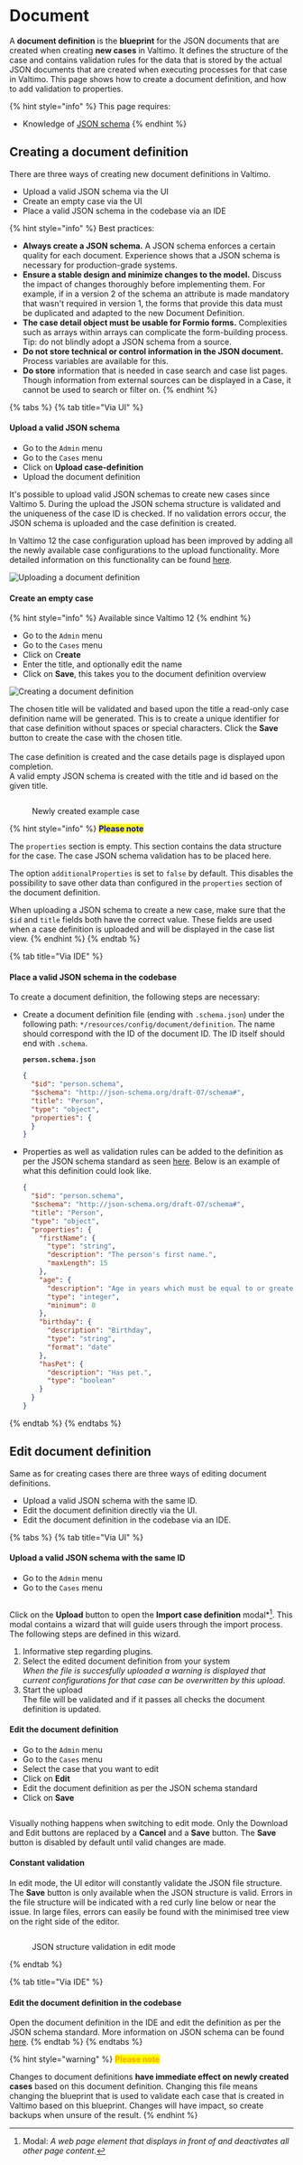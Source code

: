# Document

A **document definition** is the **blueprint** for the JSON documents that are created when creating **new cases** in Valtimo. It defines the structure of the case and contains validation rules for the data that is stored by the actual JSON documents that are created when executing processes for that case in Valtimo. This page shows how to create a document definition, and how to add validation to properties.&#x20;

{% hint style="info" %}
This page requires:

* Knowledge of  [JSON schema](https://json-schema.org/)
{% endhint %}

## Creating a document definition

There are three ways of creating new document definitions in Valtimo.

* Upload a valid JSON schema via the UI
* Create an empty case via the UI
* Place a valid JSON schema in the codebase via an IDE

{% hint style="info" %}
Best practices:

* **Always create a JSON schema.** A JSON schema enforces a certain quality for each document. Experience shows that a JSON schema is necessary for production-grade systems.
* **Ensure a stable design and minimize changes to the model.** Discuss the impact of changes thoroughly before implementing them. For example, if in a version 2 of the schema an attribute is made mandatory that wasn't required in version 1, the forms that provide this data must be duplicated and adapted to the new Document Definition.
* **The case detail object must be usable for Formio forms.** Complexities such as arrays within arrays can complicate the form-building process. Tip: do not blindly adopt a JSON schema from a source.
* **Do not store technical or control information in the JSON document.** Process variables are available for this.&#x20;
* **Do store** information that is needed in case search and case list pages. Though information from external sources can be displayed in a Case, it cannot be used to search or filter on.&#x20;
{% endhint %}

{% tabs %}
{% tab title="Via UI" %}
#### Upload a valid JSON schema

* Go to the `Admin` menu
* Go to the `Cases` menu
* Click on **Upload case-definition**
* Upload the document definition

It's possible to upload valid JSON schemas to create new cases since Valtimo 5. During the upload the JSON schema structure is validated and the uniqueness of the case ID is checked. If no validation errors occur, the JSON schema is uploaded and the case definition is created.

In Valtimo 12 the case configuration upload has been improved by adding all the newly available case configurations to the upload functionality. More detailed information on this functionality can be found [here](./#exporting-and-importing-case-definitions).

![Uploading a document definition](../../using-valtimo/document/img/upload-document-definition.png)

#### Create an empty case

{% hint style="info" %}
Available since Valtimo 12
{% endhint %}

* Go to the `Admin` menu
* Go to the `Cases` menu
* Click on C**reate**
* Enter the title, and optionally edit the name
* Click on **Save**, this takes you to the document definition overview

![Creating a document definition](../../using-valtimo/document/img/create-document-definition.png)

The chosen title will be validated and based upon the title a read-only case definition name will be generated. This is to create a unique identifier for that case definition without spaces or special characters. Click the **Save** button to create the case with the chosen title.\
\
The case definition is created and the case details page is displayed upon completion.\
A valid empty JSON schema is created with the title and id based on the given title.

<figure><img src="../../.gitbook/assets/image (11).png" alt=""><figcaption><p>Newly created example case</p></figcaption></figure>

{% hint style="info" %}
<mark style="color:blue;">**Please note**</mark>

The `properties` section is empty. This section contains the data structure for the case. The case JSON schema validation has to be placed here.

The option `additionalProperties` is set to `false` by default. This disables the possibility to save other data than configured in the `properties` section of the document definition.

When uploading a JSON schema to create a new case, make sure that the `$id` and `title` fields both have the correct value. These fields are used when a case definition is uploaded and will be displayed in the case list view.
{% endhint %}
{% endtab %}

{% tab title="Via IDE" %}
#### Place a valid JSON schema in the codebase

To create a document definition, the following steps are necessary:

*   Create a document definition file (ending with `.schema.json`) under the following path: `*/resources/config/document/definition`. The name should correspond with the ID of the document ID. The ID itself should end with `.schema`.

    **`person.schema.json`**

    ```json
    {
      "$id": "person.schema",
      "$schema": "http://json-schema.org/draft-07/schema#",
      "title": "Person",
      "type": "object",
      "properties": {
      }
    }
    ```
*   Properties as well as validation rules can be added to the definition as per the JSON schema standard as seen [here](https://json-schema.org/understanding-json-schema/index.html). Below is an example of what this definition could look like.

    ```json
    {
      "$id": "person.schema",
      "$schema": "http://json-schema.org/draft-07/schema#",
      "title": "Person",
      "type": "object",
      "properties": {
        "firstName": {
          "type": "string",
          "description": "The person's first name.",
          "maxLength": 15
        },
        "age": {
          "description": "Age in years which must be equal to or greater than zero.",
          "type": "integer",
          "minimum": 0
        },
        "birthday": {
          "description": "Birthday",
          "type": "string",
          "format": "date"
        },
        "hasPet": {
          "description": "Has pet.",
          "type": "boolean"
        }
      }
    }
    ```
{% endtab %}
{% endtabs %}

## Edit document definition

Same as for creating cases there are three ways of editing document definitions.

* Upload a valid JSON schema with the same ID.
* Edit the document definition directly via the UI.
* Edit the document definition in the codebase via an IDE.

{% tabs %}
{% tab title="Via UI" %}
#### Upload a valid JSON schema with the same ID

* Go to the `Admin` menu
* Go to the `Cases` menu

<figure><img src="../../.gitbook/assets/image (12).png" alt=""><figcaption></figcaption></figure>

Click on the **Upload** button to open the **Import case definition** modal\*[^1]. This modal contains a wizard that will guide users through the import process. The following steps are defined in this wizard.

1. Informative step regarding plugins.
2. Select the edited document definition from your system\
   _When the file is succesfully uploaded a warning is displayed that current configurations for that case can be overwritten by this upload._
3. Start the upload\
   The file will be validated and if it passes all checks the document definition is updated.

#### Edit the document definition

* Go to the `Admin` menu
* Go to the `Cases` menu
* Select the case that you want to edit
* Click on **Edit**&#x20;
* Edit the document definition as per the JSON schema standard
* Click on **Save**

<figure><img src="../../.gitbook/assets/image (17).png" alt=""><figcaption></figcaption></figure>

Visually nothing happens when switching to edit mode. Only the Download and Edit buttons are replaced by a **Cancel** and a **Save** button. The **Save** button is disabled by default until valid changes are made.

#### Constant validation

In edit mode, the UI editor will constantly validate the JSON file structure. The **Save** button is only available when the JSON structure is valid. Errors in the file structure will be indicated with a red curly line below or near the issue. In large files, errors can easily be found with the minimised tree view on the right side of the editor.&#x20;

<figure><img src="../../.gitbook/assets/image (18).png" alt=""><figcaption><p>JSON structure validation in edit mode</p></figcaption></figure>
{% endtab %}

{% tab title="Via IDE" %}
#### Edit the document definition in the codebase

Open the document definition in the IDE and edit the definition as per the JSON schema standard. More information on JSON schema can be found [here](https://json-schema.org/).&#x20;
{% endtab %}
{% endtabs %}

{% hint style="warning" %}
<mark style="color:orange;">**Please note**</mark>

Changes to document definitions **have immediate effect on newly created cases** based on this document definition. Changing this file means changing the blueprint that is used to validate each case that is created in Valtimo based on this blueprint. Changes will have impact, so create backups when unsure of the result.
{% endhint %}

[^1]: Modal: _A web page element that displays in front of and deactivates all other page content._
